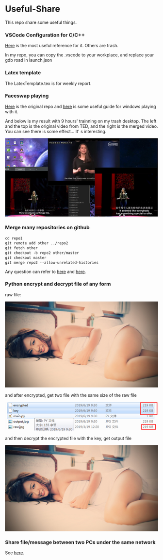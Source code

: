 # Useful-Share
This repo share some useful things.



### VSCode Configuration for C/C++

[Here](https://blog.csdn.net/bat67/article/details/81268581) is the most useful reference for it. Others are trash.

In my repo, you can copy the .vscode to your workplace, and replace your gdb road in launch.json



### Latex template

The LatexTemplate.tex is for weekly report.



### Faceswap playing

[Here](<https://github.com/deepfakes/faceswap>) is the original repo and [here](<https://zhuanlan.zhihu.com/p/46810764>) is some useful guide for windows playing with it.

And below is my result with 9 hours' trainning on my trash desktop. The left and the top is the original video from TED, and the right is the merged video. You can see there is some effect... It' s interesting.

![faceswap](pictures/faceswap.png)



### Merge many repositories on github

~~~git
cd repo1
git remote add other ../repo2
git fetch other
git checkout -b repo2 other/master
git checkout master
git merge repo2 --allow-unrelated-histories
~~~

Any question can refer to [here](<https://sabrinaluo.github.io/tech/2015/12/24/how-to-merge-repos-with-git/>) and [here](<https://my.oschina.net/u/2007323/blog/1860305>).





### Python encrypt and decrypt file of any form

raw file:

![raw picture](pictures/raw.jpg)

and after encrypted, get two file with the same size of the raw file

![key picture](pictures/key.png)

and then decrypt the encrypted file with the key, get output file

![raw picture](pictures/output.jpg)



### Share file/message between two PCs under the same network
See [here](https://blog.csdn.net/siriusli1981/article/details/89000208?utm_medium=distribute.pc_relevant.none-task-blog-baidujs_title-8&spm=1001.2101.3001.4242).

